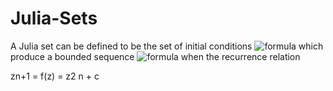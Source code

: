 # Julia-Sets
A Julia set can be defined to be the set of initial conditions ![formula](https://render.githubusercontent.com/render/math?math=z_0) which produce a bounded sequence ![formula](https://render.githubusercontent.com/render/math?math={z_n}) when the recurrence relation

zn+1 = f(z) = z2 n + c

